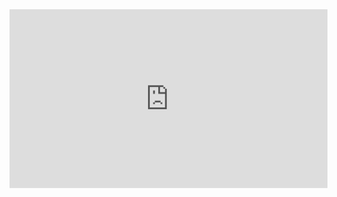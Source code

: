<iframe width="560" height="315" src="https://www.youtube.com/embed/vHhEh4jT_ks?list=PLRdS-n5seLRqszBqVDF342RMlCWgOTm6q" frameborder="0" allowfullscreen></iframe>
